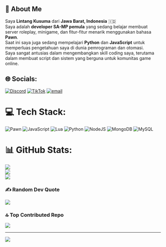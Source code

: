 ## 💫 About Me

Saya **Lintang Kusuma** dari **Jawa Barat, Indonesia** 🇮🇩  
Saya adalah **developer SA-MP pemula** yang sedang belajar membuat server roleplay, minigame, dan fitur-fitur menarik menggunakan bahasa **Pawn**.  
Saat ini saya juga sedang mempelajari **Python** dan **JavaScript** untuk memperluas pengetahuan saya di dunia pemrograman dan otomasi.  
Saya sangat antusias dalam mengembangkan skill coding saya, terutama dalam membuat script dan sistem yang berguna untuk komunitas game online.


## 🌐 Socials:
[![Discord](https://img.shields.io/badge/Discord-%237289DA.svg?logo=discord&logoColor=white)](https://discord.gg/Hc2s6xPRP9) [![TikTok](https://img.shields.io/badge/TikTok-%23000000.svg?logo=TikTok&logoColor=white)](https://tiktok.com/@lintanggti) [![email](https://img.shields.io/badge/Email-D14836?logo=gmail&logoColor=white)](mailto:mangsidik76@gmail.com) 

# 💻 Tech Stack:
![Pawn](https://img.shields.io/badge/pawn-%23f8c300.svg?style=for-the-badge&logoColor=black)
![JavaScript](https://img.shields.io/badge/javascript-%23323330.svg?style=for-the-badge&logo=javascript&logoColor=%23F7DF1E)
![Lua](https://img.shields.io/badge/lua-%232C2D72.svg?style=for-the-badge&logo=lua&logoColor=white)
![Python](https://img.shields.io/badge/python-3670A0?style=for-the-badge&logo=python&logoColor=ffdd54)
![NodeJS](https://img.shields.io/badge/node.js-6DA55F?style=for-the-badge&logo=node.js&logoColor=white)
![MongoDB](https://img.shields.io/badge/MongoDB-%234ea94b.svg?style=for-the-badge&logo=mongodb&logoColor=white)
![MySQL](https://img.shields.io/badge/mysql-4479A1.svg?style=for-the-badge&logo=mysql&logoColor=white)

# 📊 GitHub Stats:
![](https://github-readme-stats.vercel.app/api?username=LintangHoki&theme=shadow_blue&hide_border=false&include_all_commits=false&count_private=true)<br/>
![](https://nirzak-streak-stats.vercel.app/?user=LintangHoki&theme=shadow_blue&hide_border=false)<br/>
![](https://github-readme-stats.vercel.app/api/top-langs/?username=LintangHoki&theme=shadow_blue&hide_border=false&include_all_commits=false&count_private=true&layout=compact)

### ✍️ Random Dev Quote
![](https://quotes-github-readme.vercel.app/api?type=horizontal&theme=radical)

### 🔝 Top Contributed Repo
![](https://github-contributor-stats.vercel.app/api?username=LintangHoki&limit=5&theme=radical&combine_all_yearly_contributions=true)

---
[![](https://visitcount.itsvg.in/api?id=LintangHoki&icon=4&color=0)](https://visitcount.itsvg.in)

<!-- Proudly created with GPRM ( https://gprm.itsvg.in ) -->
